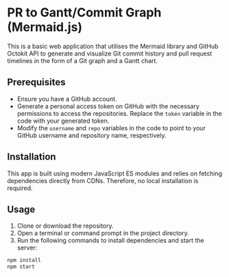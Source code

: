 # PR to Gantt/Commit Graph (Mermaid.js)

This is a basic web application that utilises the Mermaid library and GitHub Octokit API to generate and visualize Git commit history and pull request timelines in the form of a Git graph and a Gantt chart.

## Prerequisites

- Ensure you have a GitHub account.
- Generate a personal access token on GitHub with the necessary permissions to access the repositories. Replace the `token` variable in the code with your generated token.
- Modify the `username` and `repo` variables in the code to point to your GitHub username and repository name, respectively.

## Installation

This app is built using modern JavaScript ES modules and relies on fetching dependencies directly from CDNs. Therefore, no local installation is required.

## Usage

1. Clone or download the repository.
2. Open a terminal or command prompt in the project directory.
3. Run the following commands to install dependencies and start the server:

```bash
npm install
npm start
